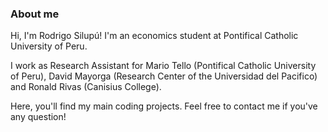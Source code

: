 
### About me
Hi, I'm Rodrigo Silupú! I'm an economics student at Pontifical Catholic University of Peru. 

I work as Research Assistant for Mario Tello (Pontifical Catholic University of Peru), David Mayorga (Research Center of the Universidad del Pacifico) and Ronald Rivas (Canisius College).
 
Here, you'll find my main coding projects. Feel free to contact me if you've any question!
  
